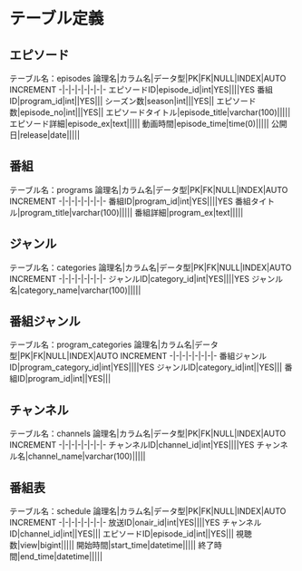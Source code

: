 # テーブル定義

## エピソード
テーブル名：episodes
論理名|カラム名|データ型|PK|FK|NULL|INDEX|AUTO INCREMENT
-|-|-|-|-|-|-|-
エピソードID|episode_id|int|YES||||YES
番組ID|program_id|int||YES|||
シーズン数|season|int|||YES||
エピソード数|episode_no|int|||YES||
エピソードタイトル|episode_title|varchar(100)|||||
エピソード詳細|episode_ex|text|||||
動画時間|episode_time|time(0)|||||
公開日|release|date|||||

## 番組
テーブル名：programs
論理名|カラム名|データ型|PK|FK|NULL|INDEX|AUTO INCREMENT
-|-|-|-|-|-|-|-
番組ID|program_id|int|YES||||YES
番組タイトル|program_title|varchar(100)|||||
番組詳細|program_ex|text|||||

## ジャンル
テーブル名：categories
論理名|カラム名|データ型|PK|FK|NULL|INDEX|AUTO INCREMENT
-|-|-|-|-|-|-|-
ジャンルID|category_id|int|YES||||YES
ジャンル名|category_name|varchar(100)|||||

## 番組ジャンル
テーブル名：program_categories
論理名|カラム名|データ型|PK|FK|NULL|INDEX|AUTO INCREMENT
-|-|-|-|-|-|-|-
番組ジャンルID|program_category_id|int|YES||||YES
ジャンルID|category_id|int||YES|||
番組ID|program_id|int||YES|||

## チャンネル
テーブル名：channels
論理名|カラム名|データ型|PK|FK|NULL|INDEX|AUTO INCREMENT
-|-|-|-|-|-|-|-
チャンネルID|channel_id|int|YES||||YES
チャンネル名|channel_name|varchar(100)|||||


## 番組表
テーブル名：schedule
論理名|カラム名|データ型|PK|FK|NULL|INDEX|AUTO INCREMENT
-|-|-|-|-|-|-|-
放送ID|onair_id|int|YES||||YES
チャンネルID|channel_id|int||YES|||
エピソードID|episode_id|int||YES|||
視聴数|view|bigint|||||
開始時間|start_time|datetime|||||
終了時間|end_time|datetime|||||

